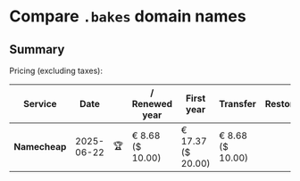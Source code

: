 # Compare `.bakes` domain names

## Summary

Pricing (excluding taxes):

| Service | Date |  | / Renewed year | First year | Transfer | Restoration |
|--|--|--|--|--|--|--|
| **Namecheap** | 2025-06-22 | 🏆 | € 8.68<br>($ 10.00) | € 17.37<br>($ 20.00) | € 8.68<br>($ 10.00) |  |
